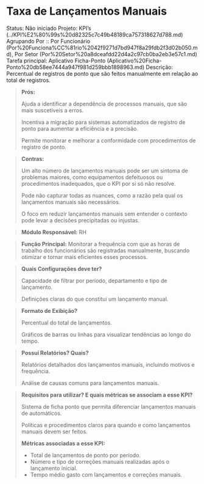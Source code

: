 # Taxa de Lançamentos Manuais

Status: Não iniciado
Projeto: KPI’s (../KPI%E2%80%99s%20d82325c7c49b48189ca757318627d788.md)
Agrupando Por :: Por Funcionário (Por%20Funciona%CC%81rio%2042f9271d7bd947f8a29fdb2f3d02b050.md), Por Setor (Por%20Setor%20a8dceafdd22d4a2c97cb0ba2eb3e57c1.md)
Tarefa principal: Aplicativo Ficha-Ponto (Aplicativo%20Ficha-Ponto%20db58ee7444a947f981d259bbb1898963.md)
Descrição: Percentual de registros de ponto que são feitos manualmente em relação ao total de registros.

> **Prós:**
> 
> 
> Ajuda a identificar a dependência de processos manuais, que são mais suscetíveis a erros.
> 
> Incentiva a migração para sistemas automatizados de registro de ponto para aumentar a eficiência e a precisão.
> 
> Permite monitorar e melhorar a conformidade com procedimentos de registro de ponto.
> 

> **Contras:**
> 
> 
> Um alto número de lançamentos manuais pode ser um sintoma de problemas maiores, como equipamentos defeituosos ou procedimentos inadequados, que o KPI por si só não resolve.
> 
> Pode não capturar todas as nuances, como a razão pela qual os lançamentos manuais são necessários.
> 
> O foco em reduzir lançamentos manuais sem entender o contexto pode levar a decisões precipitadas ou injustas.
> 

> **Módulo Responsável:**
RH
> 

> **Função Principal:**
Monitorar a frequência com que as horas de trabalho dos funcionários são registradas manualmente, buscando otimizar e tornar mais eficientes esses processos.
> 

> **Quais Configurações deve ter?**
> 
> 
> Capacidade de filtrar por período, departamento e tipo de lançamento.
> 
> Definições claras do que constitui um lançamento manual.
> 

> **Formato de Exibição?**
> 
> 
> Percentual do total de lançamentos.
> 
> Gráficos de barras ou linhas para visualizar tendências ao longo do tempo.
> 

> **Possuí Relatórios? Quais?**
> 
> 
> Relatórios detalhados dos lançamentos manuais, incluindo motivos e frequência.
> 
> Análise de causas comuns para lançamentos manuais.
> 

> **Requisitos para utilizar? E quais métricas se associam a esse KPI?**
> 
> 
> Sistema de ficha ponto que permita diferenciar lançamentos manuais de automáticos.
> 
> Políticas e procedimentos claros para quando e como lançamentos manuais devem ser feitos.
> 
> **Métricas associadas a esse KPI:**
> 
> - Total de lançamentos de ponto por período.
> - Número e tipo de correções manuais realizadas após o lançamento inicial.
> - Tempo médio gasto com lançamentos e correções manuais.